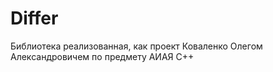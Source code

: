 # Differ
Библиотека реализованная, как проект Коваленко Олегом Александровичем по предмету АИАЯ C++
